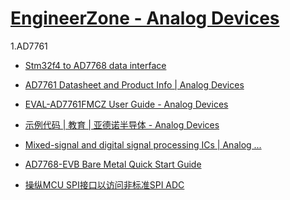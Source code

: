 # [EngineerZone - Analog Devices](https://ez.analog.com/ "Today I will be writing about the ADRF5740 attenuator, one of the newest solutions from Analog Devices designed for 10 MHz to 60 GHz communication systems… 10 Nov 2020 Tweets by @ADI_News")

1.AD7761
- [Stm32f4 to AD7768 data interface](https://ez.analog.com/data_converters/precision_adcs/f/q-a/24025/stm32f4-to-ad7768-data-interface)
- [AD7761 Datasheet and Product Info | Analog Devices](https://www.analog.com/en/products/ad7761.html#product-overview "AD7761")
- [EVAL-AD7761FMCZ User Guide - Analog Devices](https://www.analog.com/media/en/technical-documentation/user-guides/EVAL-AD7761FMCZ-UG-949.pdf "2017-2-15 · EVAL-AD7761FMCZ User Guide UG-949 OneTechnologyWay•P.O.Box9106•Norwood,MA 02062-9106,U.S.A.•Tel:781.329.4700•Fax:781.461.3113•www.analog.com Evaluation Board for the AD7761 16-Bit, 8-Channel, Simultaneous Sampling, 256 kSPS, Sigma-Delta ADC with Power Scaling PLEASE SEE THE LAST PAGE FOR AN IMPORTANT")

- [示例代码 | 教育 | 亚德诺半导体 - Analog Devices](https://www.analog.com/cn/education/landing-pages/002/example-code.html "开始接受 我们使用的cookie可分为以下类别： 绝对必要的cookie： 这是运行analog.com或提供特定功能所必需的cookie。它们或者 以实施网络传输为唯一目的，或者在提供您明确 要求的在线服务方面是绝对必要 …")
- [Mixed-signal and digital signal processing ICs | Analog ...](https://www.analog.com/en/index.html "Analog Devices is a global leader in the design and manufacturing of analog, mixed signal, and DSP integrated circuits to help solve the toughest engineering challenges.")
- [AD7768-EVB Bare Metal Quick Start Guide](https://wiki.analog.com/resources/eval/user-guides/ad7768-ebz/software/baremetal "The EVAL-AD7768FMCZ evaluation kit features the AD7768 24-bit, 256 kSPS, analog-to-digital converter (ADC). A 7 V to 9 V external bench top supply is regulated to 5 V and 3.3 V to supply the AD7768 and support components. The EVAL-AD7768FMCZ board connects to the USB port of the PC via a connection to the EVAL-SDP-CH1Z motherboard.The AD7768 evalua")
- [操纵MCU SPI接口以访问非标准SPI ADC](https://www.analog.com/cn/analog-dialogue/raqs/raq-issue-172.html "2020-9-19 · 一些新型ADC具有SPI，但有些ADC具有非标准的3线或4线SPI作为从机，因为它们希望实现更快的吞吐速率。")

